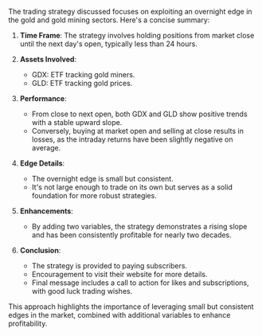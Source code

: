 The trading strategy discussed focuses on exploiting an overnight edge in the gold and gold mining sectors. Here's a concise summary:

1. **Time Frame**: The strategy involves holding positions from market close until the next day's open, typically less than 24 hours.

2. **Assets Involved**:
   - GDX: ETF tracking gold miners.
   - GLD: ETF tracking gold prices.

3. **Performance**:
   - From close to next open, both GDX and GLD show positive trends with a stable upward slope.
   - Conversely, buying at market open and selling at close results in losses, as the intraday returns have been slightly negative on average.

4. **Edge Details**:
   - The overnight edge is small but consistent.
   - It's not large enough to trade on its own but serves as a solid foundation for more robust strategies.

5. **Enhancements**:
   - By adding two variables, the strategy demonstrates a rising slope and has been consistently profitable for nearly two decades.

6. **Conclusion**:
   - The strategy is provided to paying subscribers.
   - Encouragement to visit their website for more details.
   - Final message includes a call to action for likes and subscriptions, with good luck trading wishes.

This approach highlights the importance of leveraging small but consistent edges in the market, combined with additional variables to enhance profitability.
